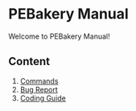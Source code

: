 # PEBakery Manual

Welcome to PEBakery Manual!

## Content

1. [Commands](./Commands//README.md)
1. [Bug Report](./BugReport/README.md)
1. [Coding Guide](./CodingGuide/README.md)

